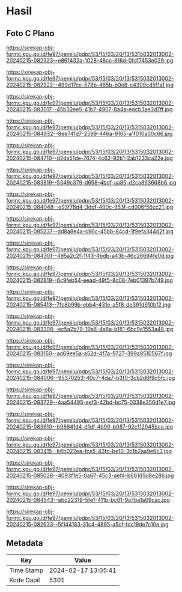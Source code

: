 # Hasil

## Foto C Plano

https://sirekap-obj-formc.kpu.go.id/fe97/pemilu/pdpr/53/15/03/20/13/5315032013002-20240215-082323--e861432a-1028-48cc-816d-0fdf7453e029.jpg

https://sirekap-obj-formc.kpu.go.id/fe97/pemilu/pdpr/53/15/03/20/13/5315032013002-20240215-082922--499d17cc-578b-465b-b0e8-c4309cd5f1a1.jpg

https://sirekap-obj-formc.kpu.go.id/fe97/pemilu/pdpr/53/15/03/20/13/5315032013002-20240215-083017--45b32ee5-41b7-4907-8a4a-edcb3ae3d7ff.jpg

https://sirekap-obj-formc.kpu.go.id/fe97/pemilu/pdpr/53/15/03/20/13/5315032013002-20240215-084932--8ee741d7-2599-446a-9165-a1f010a00c66.jpg

https://sirekap-obj-formc.kpu.go.id/fe97/pemilu/pdpr/53/15/03/20/13/5315032013002-20240215-084710--d2da51de-7674-4c62-92b1-2ab1233ca22e.jpg

https://sirekap-obj-formc.kpu.go.id/fe97/pemilu/pdpr/53/15/03/20/13/5315032013002-20240215-083819--5349c379-d658-4bdf-aa85-d2ca893668b6.jpg

https://sirekap-obj-formc.kpu.go.id/fe97/pemilu/pdpr/53/15/03/20/13/5315032013002-20240215-084048--e93f78d4-3ddf-490c-953f-cd006f56cc21.jpg

https://sirekap-obj-formc.kpu.go.id/fe97/pemilu/pdpr/53/15/03/20/13/5315032013002-20240215-085237--dd8a8e4a-c96c-45bb-84cd-1f9efa344d2f.jpg

https://sirekap-obj-formc.kpu.go.id/fe97/pemilu/pdpr/53/15/03/20/13/5315032013002-20240215-084301--495a2c2f-1f43-4bdb-a43b-46c26694fe0d.jpg

https://sirekap-obj-formc.kpu.go.id/fe97/pemilu/pdpr/53/15/03/20/13/5315032013002-20240215-082819--6c9feb54-eead-49f5-8c08-7eb01397b749.jpg

https://sirekap-obj-formc.kpu.go.id/fe97/pemilu/pdpr/53/15/03/20/13/5315032013002-20240215-085413--7fc8b99b-ebb4-431e-a5f8-de391d910bf2.jpg

https://sirekap-obj-formc.kpu.go.id/fe97/pemilu/pdpr/53/15/03/20/13/5315032013002-20240215-083308--ec5a2b79-19a6-4a8a-b181-6bc9e1553a48.jpg

https://sirekap-obj-formc.kpu.go.id/fe97/pemilu/pdpr/53/15/03/20/13/5315032013002-20240215-083150--ad69ee5a-a52d-4f7a-9727-399a9510567f.jpg

https://sirekap-obj-formc.kpu.go.id/fe97/pemilu/pdpr/53/15/03/20/13/5315032013002-20240215-084006--95370253-40c7-4da7-b3f0-3cb2d6f9d5fc.jpg

https://sirekap-obj-formc.kpu.go.id/fe97/pemilu/pdpr/53/15/03/20/13/5315032013002-20240215-083729--4aa54495-eef3-42bd-bc75-0338e356d1e7.jpg

https://sirekap-obj-formc.kpu.go.id/fe97/pemilu/pdpr/53/15/03/20/13/5315032013002-20240215-083610--b98841d4-d1df-4b90-b087-92c112045bca.jpg

https://sirekap-obj-formc.kpu.go.id/fe97/pemilu/pdpr/53/15/03/20/13/5315032013002-20240215-083415--b6b022ea-fce5-43fd-be10-3b1b2aa9e6c3.jpg

https://sirekap-obj-formc.kpu.go.id/fe97/pemilu/pdpr/53/15/03/20/13/5315032013002-20240215-085028--4093f1e5-0a67-45c3-aef4-b661d5d8e286.jpg

https://sirekap-obj-formc.kpu.go.id/fe97/pemilu/pdpr/53/15/03/20/13/5315032013002-20240215-084543--ebd22319-5fe1-411b-bc01-9a7ba1a09cac.jpg

https://sirekap-obj-formc.kpu.go.id/fe97/pemilu/pdpr/53/15/03/20/13/5315032013002-20240215-082633--5f144183-31c4-4895-a5cf-fdc19de7c10e.jpg


## Metadata

| Key        | Value               |
| ---------- | ------------------- |
| Time Stamp | 2024-02-17 13:05:41 |
| Kode Dapil | 5301                |



